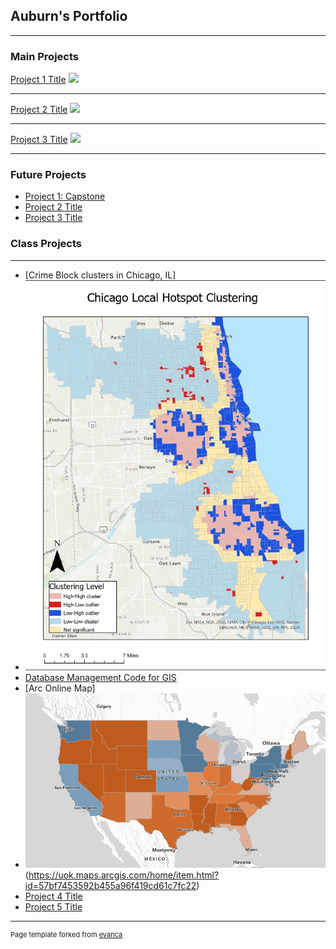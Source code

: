 ## Auburn's Portfolio

---

### Main Projects

[Project 1 Title](/sample_page)
<img src="images/dummy_thumbnail.jpg?raw=true"/>

---
[Project 2 Title](/pdf/sample_presentation.pdf)
<img src="images/dummy_thumbnail.jpg?raw=true"/>

---
[Project 3 Title](http://example.com/)
<img src="images/dummy_thumbnail.jpg?raw=true"/>

---
### Future Projects

- [Project 1: Capstone](http://example.com/)
- [Project 2 Title](http://example.com/)
- [Project 3 Title](http://example.com/)

  
### Class Projects
---
- [Crime Block clusters in Chicago, IL]
- <img src="images/Crime_Patterns.jpg?raw=true"/>
- [Database Management Code for GIS](https://github.com/winpix00/CodingProjects/blob/main/Database%20Mangment)
- [Arc Online Map]
- <img src ="images/Screenshot 2024-02-21 184332.png?raw=true"/> (https://uok.maps.arcgis.com/home/item.html?id=57bf7453592b455a96f419cd61c7fc22)
- [Project 4 Title](http://example.com/)
- [Project 5 Title](http://example.com/)

---
<p style="font-size:11px">Page template forked from <a href="https://github.com/evanca/quick-portfolio">evanca</a></p>
<!-- Remove the above link if you don't want to attribute -->
